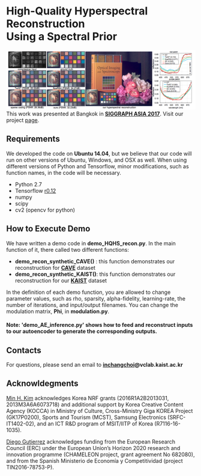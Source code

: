 # High-Quality Hyperspectral Reconstruction<br>Using a Spectral Prior
![alt text](./paper-teaser.png "Paper Teasear")
This work was presented at Bangkok in [**SIGGRAPH ASIA 2017**](https://sa2017.siggraph.org/). Visit our project [page](http://vclab.kaist.ac.kr/siggraphasia2017p1/index.html).

## Requirements
We developed the code on **Ubuntu 14.04**, but we believe that our code will run on other versions of Ubuntu, Windows, and OSX as well. When using different versions of Python and Tensorflow, minor modifications, such as function names, in the code will be necessary.

* Python 2.7
* Tensorflow [r0.12](https://www.tensorflow.org/versions/r0.12/)
* numpy
* scipy
* cv2 (opencv for python)

## How to Execute Demo
We have written a demo code in **demo_HQHS_recon.py**. In the main function of it, there called two different functions: 
* **demo_recon_synthetic_CAVE()** : this function demonstrates our reconstruction for [**CAVE**](http://www.cs.columbia.edu/CAVE/databases/multispectral/) dataset
* **demo_recon_synthetic_KAIST()**: this function demonstrates our reconstruction for our [**KAIST**](http://vclab.kaist.ac.kr/siggraphasia2017p1/index.html) dataset

In the definition of each demo function, you are allowed to change parameter values, such as rho, sparsity, alpha-fidelity, learning-rate, the number of iterations, and input/output filenames. You can change the modulation matrix, **Phi**, in **modulation.py**.

#### Note: 'demo_AE_inference.py' shows how to feed and reconstruct inputs to our autoencoder to generate the corresponding outputs.

## Contacts
For questions, please send an email to **[inchangchoi](http://inchangchoi.info)@vclab.kaist.ac.kr**

## Acknowldegments
[Min H. Kim](http://vclab.kaist.ac.kr/minhkim/index.html) acknowledges Korea NRF grants (2016R1A2B2013031, 2013M3A6A6073718) and additional support by Korea Creative Content Agency (KOCCA) in Ministry of Culture, Cross-Ministry Giga KOREA Project (GK17P0200), Sports and Tourism (MCST), Samsung Electronics (SRFC-IT1402-02), and an ICT R&D program of MSIT/IITP of Korea (R7116-16-1035). 

[Diego Gutierrez](http://giga.cps.unizar.es/~diegog/) acknowledges funding from the European Research Council (ERC) under the European Union’s Horizon 2020 research and innovation programme (CHAMELEON project, grant agreement No 682080), and from the Spanish Ministerio de Economía y Competitividad (project TIN2016-78753-P).
